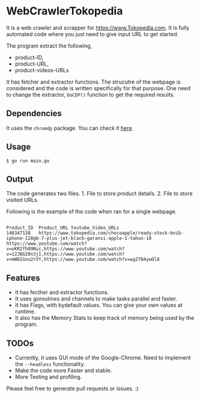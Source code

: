 # WebCrawlerTokopedia
It is a web crawler and scrapper for https://www.Tokopedia.com. It is fully automated code where you just need to give input URL to get started.

The program extract the following,

* product-ID,
* product-URL,
* product-videos-URLs

It has fetcher and extractor functions. The strucutre of the webpage is considered and the code is written specifically for that purpose. One need to change the extractor, `DoCDP()` function to get the required results.


## Dependencies

It uses the `chromdp` package. You can check it [here](https://github.com/knq/chromedp).

## Usage

```
$ go run main.go

```

## Output

The code generates two files.
    1. File to store product details.
    2. File to store visited URLs.

Following is the example of the code when ran for a single webpage.

```

Product_ID	Product_URL	Youtube_Video_URLs
146347138	https://www.tokopedia.com/chocoapple/ready-stock-bnib-iphone-128gb-7-plus-jet-black-garansi-apple-1-tahun-10	https://www.youtube.com/watch?v=oKR2fh09Nic,https://www.youtube.com/watch?v=12JBG20n3jI,https://www.youtube.com/watch?v=mWEG1nu2rVY,https://www.youtube.com/watch?v=wgZ7Q4ywOl8

```

## Features

* It has fecther and extractor functions.
* It uses goroutines and channels to make tasks parallel and faster.
* It has Flags, with bydefault values. You can give your own values at runtime.
* It also has the Memory Stats to keep track of memory being used by the program.

## TODOs

* Currently, it uses GUI mode of the Google-Chrome. Need to implement the `--headless` functionality.
* Make the code more Faster and stable.
* More Testing and profiling.


Please feel free to generate pull requests or issues. :)
